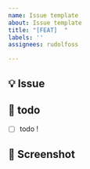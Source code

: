 ```yaml
---
name: Issue template
about: Issue template
title: "[FEAT]  "
labels: ''
assignees: rudolfoss

---
```


## 💡 Issue
<!-- 이슈에 대한 내용을 설명해주세요. -->

## 📝  todo
- [ ] todo !
<!-- 해야 할 일들을 적어주세요. -->

## 📸 Screenshot
<!-- 관련된 Figma Screenshot을 추가해주세요. -->
